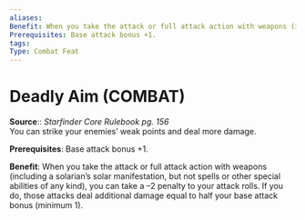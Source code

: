 ```yaml
---
aliases: 
Benefit: When you take the attack or full attack action with weapons (including a solarian’s solar manifestation, but not spells or other special abilities of any kind), you can take a –2 penalty to your attack rolls. If you do, those attacks deal additional damage equal to half your base attack bonus (minimum 1).
Prerequisites: Base attack bonus +1.
tags: 
Type: Combat Feat
---
```


# Deadly Aim (COMBAT)

**Source**:: _Starfinder Core Rulebook pg. 156_  
You can strike your enemies’ weak points and deal more damage.

**Prerequisites**: Base attack bonus +1.

**Benefit**: When you take the attack or full attack action with weapons (including a solarian’s solar manifestation, but not spells or other special abilities of any kind), you can take a –2 penalty to your attack rolls. If you do, those attacks deal additional damage equal to half your base attack bonus (minimum 1).
